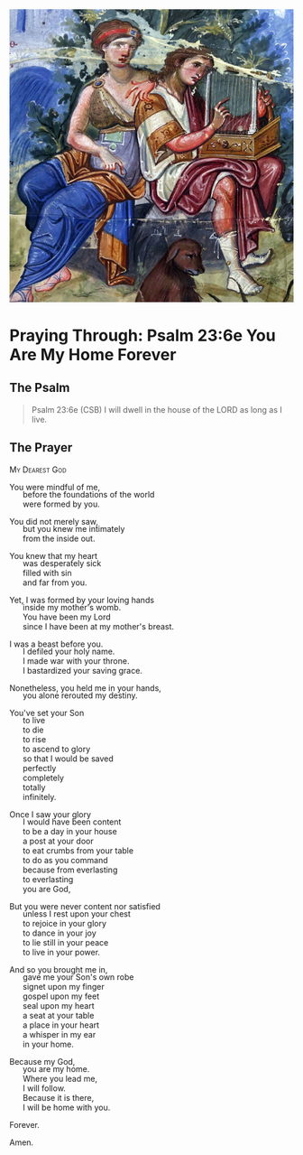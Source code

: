 <img class="intro-right" src="art-paris-psalter.jpg">

<style>
  li {list-style-type: none;}
  p + ul {
    margin-top: -18px;
}
</style>

# Praying Through: Psalm 23:6e You Are My Home Forever

## The Psalm

>Psalm 23:6e (CSB)   I will dwell in the house of the LORD as long as I live.

## The Prayer

<div style="font-variant: small-caps;">My Dearest God</div>

You were mindful of me,
* before the foundations of the world
* were formed by you.

You did not merely saw,
* but you knew me intimately
* from the inside out.

You knew that my heart
* was desperately sick
* filled with sin
* and far from you.

Yet, I was formed by your loving hands
* inside my mother's womb.
* You have been my Lord
* since I have been at my mother's breast.

I was a beast before you.
* I defiled your holy name.
* I made war with your throne.
* I bastardized your saving grace.

Nonetheless, you held me in your hands,
* you alone rerouted my destiny.

You've set your Son
* to live
* to die
* to rise
* to ascend to glory
* so that I would be saved
* perfectly
* completely
* totally
* infinitely.

Once I saw your glory
* I would have been content
* to be a day in your house
* a post at your door
* to eat crumbs from your table
* to do as you command 
* because from everlasting
* to everlasting
* you are God,

But you were never content nor satisfied
* unless I rest upon your chest
* to rejoice in your glory
* to dance in your joy
* to lie still in your peace
* to live in your power.

And so you brought me in,
* gave me your Son's own robe
* signet upon my finger
* gospel upon my feet
* seal upon my heart
* a seat at your table
* a place in your heart
* a whisper in my ear
* in your home.

Because my God,
* you are my home.
* Where you lead me,
* I will follow.
* Because it is there,
* I will be home with you.

Forever.

Amen.
